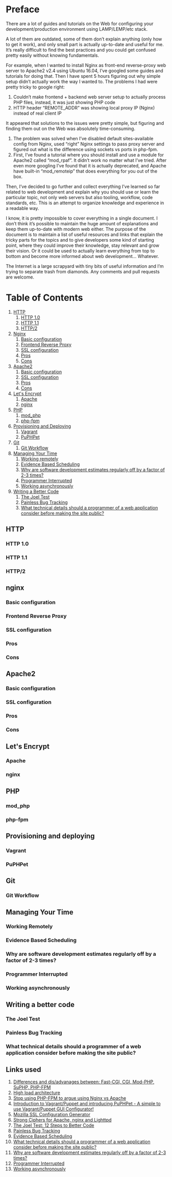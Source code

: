 # Preface

There are a lot of guides and tutorials on the Web for configuring your development/production environment using LAMP/LEMP/etc stack.

A lot of them are outdated, some of them don’t explain anything (only how to get it work), and only small part is actually up-to-date and useful for me. It’s really difficult to find the best practices and you could get confused pretty easily without knowing fundamentals.

For example, when I wanted to install Nginx as front-end reverse-proxy web server to Apache2 v2.4 using Ubuntu 16.04, I’ve googled some guides and tutorials for doing that. Then I have spent 5 hours figuring out why simple setup didn’t actually work the way I wanted to. The problems I had were pretty tricky to google right:

1. Couldn’t make frontend + backend web server setup to actually process PHP files, instead, it was just showing PHP code
2. HTTP header “REMOTE_ADDR” was showing local proxy IP (Nginx) instead of real client IP

It appeared that solutions to the issues were pretty simple, but figuring and finding them out on the Web was absolutely time-consuming.

1. The problem was solved when I’ve disabled default sites-available config from Nginx, used “right” Nginx settings to pass proxy server and figured out what is the difference using sockets vs ports in php-fpm.
2. First, I’ve found a tutorial where you should install and use a module for Apache2 called “mod_rpaf”. It didn’t work no matter what I’ve tried. After even more googling I’ve found that it is actually deprecated, and Apache have built-in “mod_remoteip” that does everything for you out of the box.

Then, I’ve decided to go further and collect everything I’ve learned so far related to web development and explain why you should use or learn the particular topic, not only web servers but also tooling, workflow, code standards, etc. This is an attempt to organize knowledge and experience in a readable way.

I know, it is pretty impossible to cover everything in a single document. I don’t think it’s possible to maintain the huge amount of explanations and keep them up-to-date with modern web either. The purpose of the document is to maintain a list of useful resources and links that explain the tricky parts for the topics and to give developers some kind of starting point, where they could improve their knowledge, stay relevant and grow their vision. Or it could be used to actually learn everything from top to bottom and become more informed about web development… Whatever.

The Internet is a large scrapyard with tiny bits of useful information and I’m trying to separate trash from diamonds. Any comments and pull requests are welcome.

# Table of Contents
1. [HTTP](#http)
   1. [HTTP 1.0](#http-10)
   2. [HTTP 1.1](#http-11)
   3. [HTTP/2](#http2)
2. [Nginx](#nginx)
   1. [Basic configuration](#basic-configuration)
   2. [Frontend Reverse Proxy](#frontend-reverse-proxy)
   3. [SSL configuration](#ssl-configuration)
   4. [Pros](#pros)
   5. [Cons](#cons)
3. [Apache2](#apache2)
   1. [Basic configuration](#basic-configuration-1)
   2. [SSL configuration](#ssl-configuration-1)
   3. [Pros](#pros-1)
   4. [Cons](#cons-1)
4. [Let's Encrypt](#lets-encrypt)
   1. [Apache](#apache-1)
   2. [nginx](#nginx-1)
5. [PHP](#php)
   1. [mod_php](#mod_php)
   2. [php-fpm](#php-fpm)
6. [Provisioning and Deploying](#provisioning-and-deploying)
   1. [Vagrant](#vagrant)
   2. [PuPHPet](#puphpet)
7. [Git](#git)
   1. [Git Workflow](#git-workflow)
8. [Managing Your Time](#managing-your-time)
   1. [Working remotely](#working-remotely)
   2. [Evidence Based Scheduling](#evidence-based-scheduling)
   3. [Why are software development estimates regularly off by a factor of 2-3 times?](#why-are-software-development-estimates-regularly-off-by-a-factor-of-2-3-times)
   4. [Programmer Interrupted](#programmer-interrupted)
   5. [Working asynchronously](#working-asynchronously)
9. [Writing a Better Code](#writing-a-better-code)
   1. [The Joel Test](#the-joel-test)
   2. [Painless Bug Tracking](#painless-bug-tracking)
   3. [What technical details should a programmer of a web application consider before making the site public?](#what-technical-details-should-a-programmer-of-a-web-application-consider-before-making-the-site-public)

## HTTP

### HTTP 1.0

### HTTP 1.1

### HTTP/2

## nginx

### Basic configuration

### Frontend Reverse Proxy

### SSL configuration

### Pros

### Cons

## Apache2

### Basic configuration

### SSL configuration

### Pros

### Cons

## Let's Encrypt

### Apache

### nginx

## PHP

### mod_php

### php-fpm

## Provisioning and deploying

### Vagrant

### PuPHPet

## Git

### Git Workflow

## Managing Your Time

### Working Remotely

### Evidence Based Scheduling

### Why are software development estimates regularly off by a factor of 2-3 times?

### Programmer Interrupted

### Working asynchronously

## Writing a better code

### The Joel Test

### Painless Bug Tracking

### What technical details should a programmer of a web application consider before making the site public?

## Links used

1. [Differences and dis/advanages between: Fast-CGI, CGI, Mod-PHP, SuPHP, PHP-FPM](http://serverfault.com/questions/645755/differences-and-dis-advanages-between-fast-cgi-cgi-mod-php-suphp-php-fpm)
2. [High load architecture](http://thehighload.com/post/High+load+architecture)
3. [Stop using PHP-FPM to argue using Nginx vs Apache](https://dracony.org/stop-using-php-fpm-to-argue-using-nginx-vs-apache/)
4. [Introduction to Vagrant/Puppet and introducing PuPHPet - A simple to use Vagrant/Puppet GUI Configurator! ](https://jtreminio.com/2013/05/introduction_to_vagrant_puppet_and_introducing_puphpet_a_simple_to_use_vagrant_puppet_gui_configurator/)
5. [Mozilla SSL Configuration Generator](https://mozilla.github.io/server-side-tls/ssl-config-generator/)
6. [Strong Ciphers for Apache, nginx and Lighttpd](https://cipherli.st/)
7. [The Joel Test: 12 Steps to Better Code](http://www.joelonsoftware.com/articles/fog0000000043.html)
8. [Painless Bug Tracking](http://www.joelonsoftware.com/articles/fog0000000029.html)
9. [Evidence Based Scheduling](http://www.joelonsoftware.com/items/2007/10/26.html)
10. [What technical details should a programmer of a web application consider before making the site public?](http://programmers.stackexchange.com/questions/46716/what-technical-details-should-a-programmer-of-a-web-application-consider-before)
11. [Why are software development estimates regularly off by a factor of 2-3 times?](http://www.michaelrwolfe.com/2013/10/19/50/)
12. [Programmer Interrupted](http://blog.ninlabs.com/2013/01/programmer-interrupted/)
13. [Working asynchronously](http://blog.vivekhaldar.com/post/26291176846/working-asynchronously)